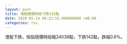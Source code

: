 ```yaml
---
layout: post
title: 港股競價時段下跌142點
date: 2020-05-14 09:22:52.000000000 +08:00
categories: rss
---
```


港股下跌，恒指競價時段報24038點，下跌142點，跌幅0.6%。
